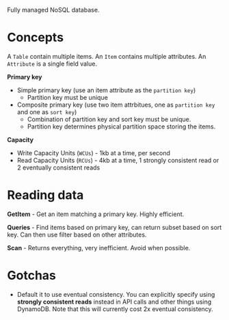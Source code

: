 Fully managed NoSQL database.

# Concepts

A `Table` contain multiple items. An `Item` contains multiple attributes. An `Attribute` is a single field value.

**Primary key**
* Simple primary key (use an item attribute as the `partition key`)
  * Partition key must be unique
* Composite primary key (use two item attrbitues, one as `partition key` and one as `sort key`)
  * Combination of partition key and sort key must be unique.
  * Partition key determines physical partition space storing the items.

**Capacity**
* Write Capacity Units (`WCUs`) - 1kb at a time, per second
* Read Capacity Units (`RCUs`) - 4kb at a time, 1 strongly consistent read or 2 eventually consistent reads


# Reading data

**GetItem** - Get an item matching a primary key. Highly efficient.

**Queries** - Find items based on primary key, can return subset based on sort key. Can then use filter based on other attributes.

**Scan** - Returns everything, very inefficient. Avoid when possible.


# Gotchas

* Default it to use eventual consistency. You can explicitly specify using __strongly consistent reads__ instead in API calls and other things using DynamoDB. Note that this will currently cost 2x eventual consistency.